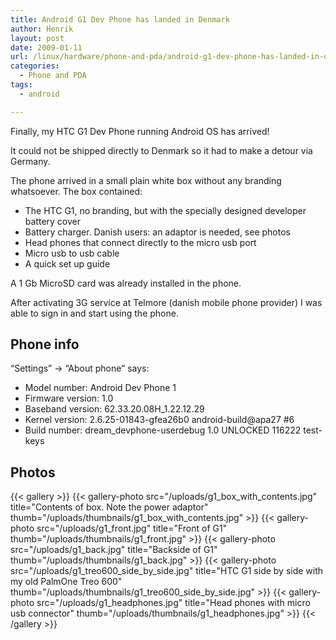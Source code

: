 ```yaml
---
title: Android G1 Dev Phone has landed in Denmark
author: Henrik
layout: post
date: 2009-01-11
url: /linux/hardware/phone-and-pda/android-g1-dev-phone-has-landed-in-denmark/
categories:
  - Phone and PDA
tags:
  - android

---
```

Finally, my HTC G1 Dev Phone running Android OS has arrived!
<!--more-->

It could not be shipped directly to Denmark so it had to make a detour via Germany.

The phone arrived in a small plain white box without any branding whatsoever. The box contained:

  * The HTC G1, no branding, but with the specially designed developer battery cover
  * Battery charger. Danish users: an adaptor is needed, see photos
  * Head phones that connect directly to the micro usb port
  * Micro usb to usb cable
  * A quick set up guide

A 1 Gb MicroSD card was already installed in the phone.

After activating 3G service at Telmore (danish mobile phone provider) I was able to sign in and start using the phone.

## Phone info

&#8220;Settings&#8221; -> &#8220;About phone&#8221; says:

  * Model number: Android Dev Phone 1
  * Firmware version: 1.0
  * Baseband version: 62.33.20.08H_1.22.12.29
  * Kernel version: 2.6.25-01843-gfea26b0 android-build@apa27 #6
  * Build number: dream_devphone-userdebug 1.0 UNLOCKED 116222 test-keys

## Photos

{{< gallery >}}
{{< gallery-photo src="/uploads/g1_box_with_contents.jpg" title="Contents of box. Note the power adaptor" thumb="/uploads/thumbnails/g1_box_with_contents.jpg" >}}
{{< gallery-photo src="/uploads/g1_front.jpg" title="Front of G1" thumb="/uploads/thumbnails/g1_front.jpg" >}}
{{< gallery-photo src="/uploads/g1_back.jpg" title="Backside of G1" thumb="/uploads/thumbnails/g1_back.jpg" >}}
{{< gallery-photo src="/uploads/g1_treo600_side_by_side.jpg" title="HTC G1 side by side with my old PalmOne Treo 600" thumb="/uploads/thumbnails/g1_treo600_side_by_side.jpg" >}}
{{< gallery-photo src="/uploads/g1_headphones.jpg" title="Head phones with micro usb connector" thumb="/uploads/thumbnails/g1_headphones.jpg" >}}
{{< /gallery >}}
